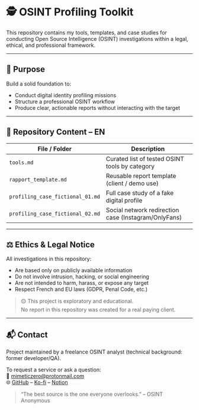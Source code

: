 # 🕵️ OSINT Profiling Toolkit

This repository contains my tools, templates, and case studies for conducting Open Source Intelligence (OSINT) investigations within a legal, ethical, and professional framework.

---

## 📌 Purpose

Build a solid foundation to:

- Conduct digital identity profiling missions
- Structure a professional OSINT workflow
- Produce clear, actionable reports without interacting with the target

---

## 🧰 Repository Content – EN

| File / Folder               | Description                                      |
|----------------------------|--------------------------------------------------|
| `tools.md`                 | Curated list of tested OSINT tools by category   |
| `rapport_template.md`      | Reusable report template (client / demo use)     |
| `profiling_case_fictional_01.md` | Full case study of a fake digital profile         |
| `profiling_case_fictional_02.md` | Social network redirection case (Instagram/OnlyFans) |

---

## ⚖️ Ethics & Legal Notice

All investigations in this repository:

- Are based only on publicly available information
- Do not involve intrusion, hacking, or social engineering
- Are not intended to harm, harass, or expose any target
- Respect French and EU laws (GDPR, Penal Code, etc.)

> 🟡 This project is exploratory and educational.  
> No report in this repository was created for a real paying client.

---

## 📬 Contact

Project maintained by a freelance OSINT analyst (technical background: former developer/QA).

To request a service or ask a question:  
📮 mimeticzero@protonmail.com  
🌐 [GitHub](https://github.com/mimeticZero) – [Ko-fi](https://ko-fi.com/mimeticzero) – [Notion](#)


> “The best source is the one everyone overlooks.” – OSINT Anonymous
